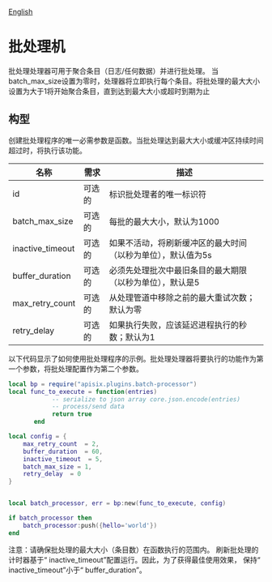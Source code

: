 <!--
#
# Licensed to the Apache Software Foundation (ASF) under one or more
# contributor license agreements.  See the NOTICE file distributed with
# this work for additional information regarding copyright ownership.
# The ASF licenses this file to You under the Apache License, Version 2.0
# (the "License"); you may not use this file except in compliance with
# the License.  You may obtain a copy of the License at
#
#     http://www.apache.org/licenses/LICENSE-2.0
#
# Unless required by applicable law or agreed to in writing, software
# distributed under the License is distributed on an "AS IS" BASIS,
# WITHOUT WARRANTIES OR CONDITIONS OF ANY KIND, either express or implied.
# See the License for the specific language governing permissions and
# limitations under the License.
#
-->

[English](../batch-processor.md)

# 批处理机

批处理处理器可用于聚合条目（日志/任何数据）并进行批处理。
当batch_max_size设置为零时，处理器将立即执行每个条目。将批处理的最大大小设置为大于1将开始聚合条目，直到达到最大大小或超时到期为止

## 构型

创建批处理程序的唯一必需参数是函数。当批处理达到最大大小或缓冲区持续时间超过时，将执行该功能。

|名称           |需求    |描述|
|-------        |-----          |------|
|id             |可选的       |标识批处理者的唯一标识符|
|batch_max_size |可选的       |每批的最大大小，默认为1000|
|inactive_timeout|可选的      |如果不活动，将刷新缓冲区的最大时间（以秒为单位），默认值为5s|
|buffer_duration|可选的       |必须先处理批次中最旧条目的最大期限（以秒为单位），默认是5|
|max_retry_count|可选的       |从处理管道中移除之前的最大重试次数；默认为零|
|retry_delay    |可选的       |如果执行失败，应该延迟进程执行的秒数；默认为1|

以下代码显示了如何使用批处理程序的示例。批处理处理器将要执行的功能作为第一个参数，将批处理配置作为第二个参数。

```lua
local bp = require("apisix.plugins.batch-processor")
local func_to_execute = function(entries)
            -- serialize to json array core.json.encode(entries)
            -- process/send data
            return true
       end

local config = {
    max_retry_count  = 2,
    buffer_duration  = 60,
    inactive_timeout  = 5,
    batch_max_size = 1,
    retry_delay  = 0
}


local batch_processor, err = bp:new(func_to_execute, config)

if batch_processor then
    batch_processor:push({hello='world'})
end
```


注意：请确保批处理的最大大小（条目数）在函数执行的范围内。
刷新批处理的计时器基于“ inactive_timeout”配置运行。因此，为了获得最佳使用效果，
保持“ inactive_timeout”小于“ buffer_duration”。
